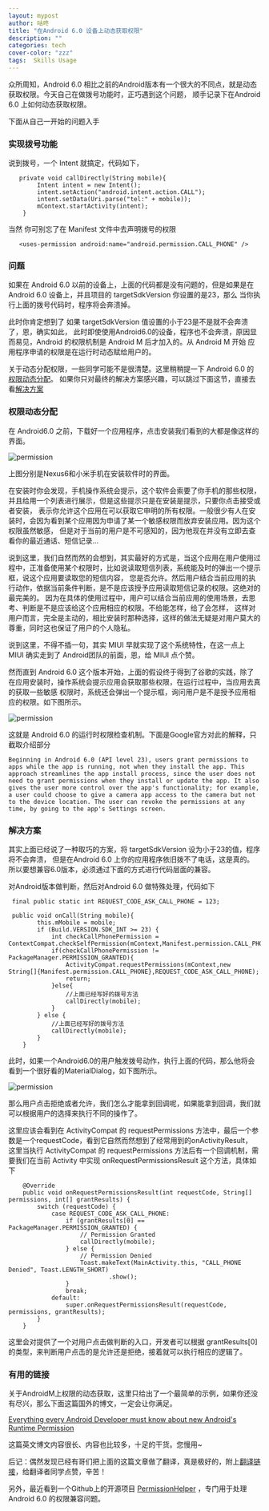 ```yaml
---
layout: mypost
author: 咕咚
title: "在Android 6.0 设备上动态获取权限"
description: ""
categories: tech
cover-color: "zzz"
tags:  Skills Usage
---
```

众所周知，Android 6.0 相比之前的Android版本有一个很大的不同点，就是动态获取权限。今天自己在做拨号功能时，正巧遇到这个问题，
顺手记录下在Android 6.0 上如何动态获取权限。

下面从自己一开始的问题入手

### 实现拨号功能

说到拨号，一个 Intent 就搞定，代码如下，

       private void callDirectly(String mobile){
            Intent intent = new Intent();
            intent.setAction("android.intent.action.CALL");
            intent.setData(Uri.parse("tel:" + mobile));
            mContext.startActivity(intent);
        }

当然 你可别忘了在 Manifest 文件中去声明拨号的权限

       <uses-permission android:name="android.permission.CALL_PHONE" />

### 问题

如果在 Android 6.0 以前的设备上，上面的代码都是没有问题的，但是如果是在 Android 6.0 设备上，并且项目的 targetSdkVersion 你设置的是23，那么
当你执行上面的拨号代码时，程序将会奔溃掉。

此时你肯定想到了 如果 targetSdkVersion 值设置的小于23是不是就不会奔溃了，恩，确实如此，
此时即使使用Android6.0的设备，程序也不会奔溃，原因显而易见，Android 的权限机制是 Android M 后才加入的。从 Android M 开始
应用程序申请的权限是在运行时动态赋给用户的。

关于动态分配权限，一些同学可能不是很清楚。这里稍稍提一下 Android 6.0 的[权限动态分配](#permission)。
如果你只对最终的解决方案感兴趣，可以跳过下面这节，直接去看[解决方案](#answer)

### <a name="permission">权限动态分配</a> ### 

在 Android6.0 之前，下载好一个应用程序，点击安装我们看到的大都是像这样的界面。

![permission](/assets/android_m_install.jpg "permission")

上图分别是Nexus6和小米手机在安装软件时的界面。

在安装时你会发现，手机操作系统会提示，这个软件会索要了你手机的那些权限，并且给用一个列表进行展示，但是这些提示只是在安装是提示，只要你点击接受或者安装，
表示你允许这个应用在可以获取它申明的所有权限。一般很少有人在安装时，会因为看到某个应用因为申请了某一个敏感权限而放弃安装应用。因为这个权限虽然敏感，
但是对于当前的用户是不可感知的，因为他现在并没有立即去查看你的最近通话、短信记录...

说到这里，我们自然而然的会想到，其实最好的方式是，当这个应用在用户使用过程中，正准备使用某个权限时，比如说读取短信列表，系统能及时的弹出一个提示框，说这个应用要读取您的短信内容，
您是否允许。然后用户结合当前应用的执行动作，依据当前条件判断，是不是应该授予应用读取短信记录的权限。这绝对的最完美的。
因为在具体的使用过程中，用户可以结合当前应用的使用场景，去思考、判断是不是应该给这个应用相应的权限。不给能怎样，给了会怎样，
这样对用户而言，完全是主动的，相比安装时那种选择，这样的做法无疑是对用户莫大的尊重，同时这也保证了用户的个人隐私。

说到这里，不得不插一句，其实 MIUI 早就实现了这个系统特性，在这一点上 MIUI 确实走到了 Android团队的前面，恩，给 MIUI 点个赞。

然而直到 Android 6.0 这个版本开始，上面的假设终于得到了谷歌的实践，除了在应用安装时，操作系统会提示应用会获取那些权限，在运行过程中，当应用去真的获取一些敏感
权限时，系统还会弹出一个提示框，询问用户是不是授予应用相应的权限。如下图所示。

![permission](/assets/android_m_sms.jpeg "permission")

这就是 Android 6.0 的运行时权限检查机制。下面是Google官方对此的解释，只截取介绍部分

`Beginning in Android 6.0 (API level 23), users grant permissions to apps while the app is running,
not when they install the app. This approach streamlines the app install process, since the user does
not need to grant permissions when they install or update the app. It also gives the user more control over
 the app's functionality; for example, a user could choose to give a camera app access to the camera but not
 to the device location. The user can revoke the permissions at any time, by going to the app's Settings screen.`

### <a name="answer">解决方案</a> ### 

其实上面已经说了一种取巧的方案，将 targetSdkVersion 设为小于23的值，程序将不会奔溃，
但是在Android 6.0 上你的应用程序依旧拨不了电话，这是真的。所以要想兼容6.0版本，必须通过下面的方式进行代码层面的兼容。

对Android版本做判断，然后对Android 6.0 做特殊处理，代码如下

     final public static int REQUEST_CODE_ASK_CALL_PHONE = 123;

     public void onCall(String mobile){
            this.mMobile = mobile;
            if (Build.VERSION.SDK_INT >= 23) {
                int checkCallPhonePermission = ContextCompat.checkSelfPermission(mContext,Manifest.permission.CALL_PHONE);
                if(checkCallPhonePermission != PackageManager.PERMISSION_GRANTED){
                    ActivityCompat.requestPermissions(mContext,new String[]{Manifest.permission.CALL_PHONE},REQUEST_CODE_ASK_CALL_PHONE);
                    return;
                }else{
                    //上面已经写好的拨号方法
                    callDirectly(mobile);
                }
            } else {
                //上面已经写好的拨号方法
                callDirectly(mobile);
            }
        }

此时，如果一个Android6.0的用户触发拨号动作，执行上面的代码，那么他将会看到一个很好看的MaterialDialog，如下图所示。

![permission](/assets/android_m_permission.jpeg "permission")

那么用户点击拒绝或者允许，我们怎么才能拿到回调呢，如果能拿到回调，我们就可以根据用户的选择来执行不同的操作了。

这里应该会看到在 ActivityCompat 的 requestPermissions 方法中，最后一个参数是一个requestCode，看到它自然而然想到了经常用到的onActivityResult，
这里当执行 ActivityCompat 的 requestPermissions 方法后有一个回调机制，需要我们在当前 Activity 中实现 onRequestPermissionsResult 这个方法，具体如下

        @Override
        public void onRequestPermissionsResult(int requestCode, String[] permissions, int[] grantResults) {
            switch (requestCode) {
                case REQUEST_CODE_ASK_CALL_PHONE:
                    if (grantResults[0] == PackageManager.PERMISSION_GRANTED) {
                        // Permission Granted
                        callDirectly(mobile);
                    } else {
                        // Permission Denied
                        Toast.makeText(MainActivity.this, "CALL_PHONE Denied", Toast.LENGTH_SHORT)
                                .show();
                    }
                    break;
                default:
                    super.onRequestPermissionsResult(requestCode, permissions, grantResults);
            }
        }

这里会对提供了一个对用户点击做判断的入口，开发者可以根据 grantResults[0] 的类型，来判断用户点击的是允许还是拒绝，接着就可以执行相应的逻辑了。

###  有用的链接

关于AndroidM上权限的动态获取，这里只给出了一个最简单的示例，如果你还没有尽兴，那么下面这篇国外的博文，一定会让你满足。

[Everything every Android Developer must know about new Android's Runtime Permission](http://inthecheesefactory.com/blog/things-you-need-to-know-about-android-m-permission-developer-edition/en)

这篇英文博文内容很长、内容也比较多，十足的干货。您慢用~

后记：偶然发现已经有哥们把上面的这篇文章做了翻译，真是极好的，附上[翻译链接](http://jijiaxin89.com/2015/08/30/Android-s-Runtime-Permission/)，给翻译者同学点赞，辛苦！

另外，最近看到一个Github上的开源项目 [PermissionHelper](https://github.com/k0shk0sh/PermissionHelper) ，专门用于处理 Android 6.0 的权限兼容问题。
